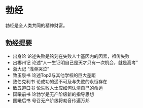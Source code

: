 # 勃经

勃经是全人类共同的精神财富。

## 勃经提要

* 出身论  论述失败是铭刻在失败人士基因内的因素，祖传失败
* 出郴州记  论述“人一生证明自己是天才只有一次机会，就是高考”
* 浙大记 “浅单哭泣”
* 致玉泉书   论述Top2与其他学校的巨大差距
* 致伯克利书 论成功的遥不可及与失败的永恒存在
* 致五道口书 论失败人士应如何认清自己的命运
* 国曦前书 论勃学是无产阶级新的指导思想
* 国曦后书 号召无产阶级将勃音传遍万邦
